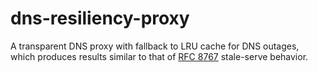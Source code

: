 # dns-resiliency-proxy

A transparent DNS proxy with fallback to LRU cache for DNS outages,
which produces results similar to that of  [RFC 8767](https://tools.ietf.org/html/rfc8767)
stale-serve behavior.
